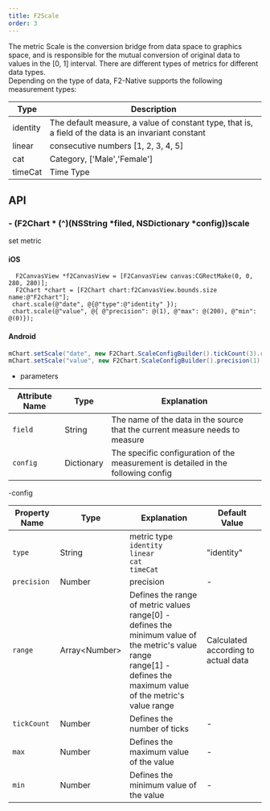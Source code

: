 ```yaml
---
title: F2Scale
order: 3
---
```


The metric Scale is the conversion bridge from data space to graphics space, and is responsible for the mutual conversion of original data to values ​​in the [0, 1] interval. There are different types of metrics for different data types. <br/>
Depending on the type of data, F2-Native supports the following measurement types:

| **Type** | **Description** |
| --- | --- |
| identity | The default measure, a value of constant type, that is, a field of the data is an invariant constant |
| linear | consecutive numbers [1, 2, 3, 4, 5] |
| cat | Category, ['Male','Female'] |
| timeCat | Time Type |


## API
### - (F2Chart * (^)(NSString *filed, NSDictionary *config))scale
set metric
#### iOS
````obj-c
  F2CanvasView *f2CanvasView = [F2CanvasView canvas:CGRectMake(0, 0, 280, 280)];
  F2Chart *chart = [F2Chart chart:f2CanvasView.bounds.size name:@"F2chart"];
 chart.scale(@"date", @{@"type":@"identity" });
 chart.scale(@"value", @{ @"precision": @(1), @"max": @(200), @"min": @(0)});
````

#### Android
````java
mChart.setScale("date", new F2Chart.ScaleConfigBuilder().tickCount(3).range(new double[]{0.1, 0.9}));
mChart.setScale("value", new F2Chart.ScaleConfigBuilder().precision(1).max(200).min(0));
````
- parameters

| **Attribute Name** | **Type** | **Explanation** |
| --- | --- | --- |
| `field`| String | The name of the data in the source that the current measure needs to measure|
| `config`| Dictionary | The specific configuration of the measurement is detailed in the following config

-config

| **Property Name** | **Type** | **Explanation** | **Default Value**
| --- | --- | --- | --- |
| `type`| String | metric type <br/> `identity` <br/> `linear` <br/> `cat` <br/> `timeCat` | "identity"
| `precision`| Number | precision | -
| `range`| Array&lt;Number&gt; | Defines the range of metric values<br/> range[0] - defines the minimum value of the metric's value range<br/> range[1] - defines the maximum value of the metric's value range| Calculated according to actual data
| `tickCount`| Number | Defines the number of ticks | -
| `max`| Number | Defines the maximum value of the value | -
| `min`| Number | Defines the minimum value of the value | -